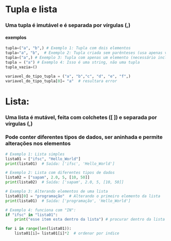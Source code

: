 # Tupla e lista
### Uma tupla é imutável e é separada por vírgulas (,)
#### exemplos
```Python
tupla=("a", "b",) # Exemplo 1: Tupla com dois elementos
tupla="a", "b",  # Exemplo 2: Tupla criada sem parênteses (usa apenas vírgula)
tupla=("a",) # Exemplo 3: Tupla com apenas um elemento (necessário incluir a vírgula)
tupla = ("a") # Exemplo 4: Isso é uma string, não uma tupla
tupla_vazia=()

variavel_do_tipo_tupla = ("a", "b","c", "d", "e", "f",) 
variavel_do_tipo_tupla[0]= "a"  # resultara error
```

# Lista:
### Uma lista é mutável, feita com colchetes ([ ]) e separada por vírgulas (,)
### Pode conter diferentes tipos de dados, ser aninhada e permite alterações nos elementos
```Python
# Exemplo 1: Lista simples
lista01 = ["ifsc", "Hello_World"]
print(lista01)  # Saída: ['ifsc', 'Hello_World']

# Exemplo 2: Lista com diferentes tipos de dados
lista02 = ["sapam", 2.0, 5, [10, 50]]
print(lista02)  # Saída: ['sapam', 2.0, 5, [10, 50]]

# Exemplo 3: Alterando elementos de uma lista
lista01[0] = "programação"  # Alterando o primeiro elemento da lista
print(lista01)  # Saída: ['programação', 'Hello_World']

# Exemplo 4: funciona com "IN":
if "ifsc" in "lista01":
    print("esse item esta dentro da lista") # procurar dentro da lista

for i in range(len(lista01)):
    lista01[i]= lista01[i]*2  # ordenar por indice


```


